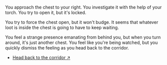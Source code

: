 You approach the chest to your right. You investigate it with the help of your torch. You try to open it, but it's locked. 

You try to force the chest open, but it won't budge. It seems that whatever loot is inside the chest is going to have to keep waiting.

You feel a strange presence emanating from behind you, but when you turn around, it's just another chest. You feel like you're being watched, but you quickly dismiss the feeling as you head back to the corridor.

- [Head back to the corridor ↗](6-C.md)
